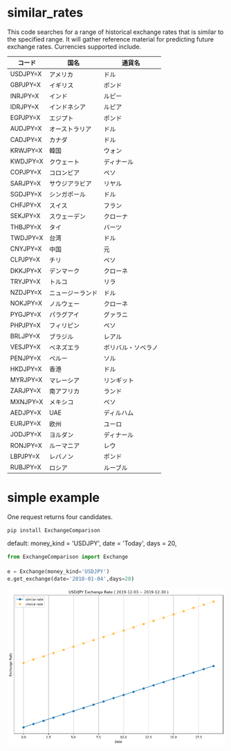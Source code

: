 # similar_rates

This code searches for a range of historical exchange rates that is similar to the specified range. It will gather reference material for predicting future exchange rates. Currencies supported include.

| コード | 国名 | 通貨名 |
|------------|------------------|-------------------------|
| USDJPY=X   | アメリカ         | ドル                    |
| GBPJPY=X   | イギリス         | ポンド                  |
| INRJPY=X   | インド           | ルピー                  |
| IDRJPY=X   | インドネシア     | ルピア                  |
| EGPJPY=X   | エジプト         | ポンド                  |
| AUDJPY=X   | オーストラリア   | ドル                    |
| CADJPY=X   | カナダ           | ドル                    |
| KRWJPY=X   | 韓国             | ウォン                  |
| KWDJPY=X   | クウェート       | ディナール              |
| COPJPY=X   | コロンビア       | ペソ                    |
| SARJPY=X   | サウジアラビア   | リヤル                  |
| SGDJPY=X   | シンガポール     | ドル                    |
| CHFJPY=X   | スイス           | フラン                  |
| SEKJPY=X   | スウェーデン     | クローナ                |
| THBJPY=X   | タイ             | バーツ                  |
| TWDJPY=X   | 台湾             | ドル                    |
| CNYJPY=X   | 中国             | 元                      |
| CLPJPY=X   | チリ             | ペソ                    |
| DKKJPY=X   | デンマーク       | クローネ                |
| TRYJPY=X   | トルコ           | リラ                    |
| NZDJPY=X   | ニュージーランド   | ドル                    |
| NOKJPY=X   | ノルウェー       | クローネ                |
| PYGJPY=X   | パラグアイ       | グァラニ                |
| PHPJPY=X   | フィリピン       | ペソ                    |
| BRLJPY=X   | ブラジル         | レアル                  |
| VESJPY=X   | ベネズエラ       | ボリバル・ソベラノ      |
| PENJPY=X   | ペルー           | ソル                    |
| HKDJPY=X   | 香港             | ドル                    |
| MYRJPY=X   | マレーシア       | リンギット              |
| ZARJPY=X   | 南アフリカ       | ランド                  |
| MXNJPY=X   | メキシコ         | ペソ                    |
| AEDJPY=X   | UAE              | ディルハム              |
| EURJPY=X   | 欧州             | ユーロ                  |
| JODJPY=X   | ヨルダン         | ディナール              |
| RONJPY=X   | ルーマニア       | レウ                    |
| LBPJPY=X   | レバノン         | ポンド                  |
| RUBJPY=X   | ロシア           | ルーブル                |

# simple example

One request returns four candidates.

```
pip install ExchangeComparison
```
default:
money_kind = 'USDJPY',
date = 'Today',
days = 20,

```python
from ExchangeComparison import Exchange

e = Exchange(money_kind='USDJPY')
e.get_exchange(date='2010-01-04',days=20)
```

![output](./output.png "output")
